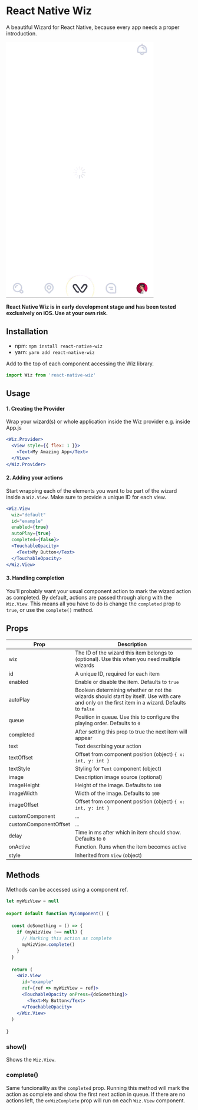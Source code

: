 # React Native Wiz
A beautiful Wizard for React Native, because every app needs a proper introduction.

![React Native Wiz Preview](example/wiz.gif)

**React Native Wiz is in early development stage and has been tested exclusively on iOS. Use at your own risk.**
 
Installation
--- 
* npm: `npm install react-native-wiz`
* yarn: `yarn add react-native-wiz`

Add to the top of each component accessing the Wiz library.

```jsx
import Wiz from 'react-native-wiz'
```
 
Usage
---

#### 1. Creating the Provider
Wrap your wizard(s) or whole application inside the Wiz provider e.g. inside App.js
```jsx
<Wiz.Provider>
  <View style={{ flex: 1 }}>
    <Text>My Amazing App</Text>
  </View>
</Wiz.Provider>
```

#### 2. Adding your actions
Start wrapping each of the elements you want to be part of the wizard inside a `Wiz.View`. Make sure to provide a unique ID for each view.
```jsx
<Wiz.View
  wiz="default"
  id="example"
  enabled={true}
  autoPlay={true}
  completed={false}>
  <TouchableOpacity>
    <Text>My Button</Text>
  </TouchableOpacity>
</Wiz.View>
```

#### 3. Handling completion
You'll probably want your usual component action to mark the wizard action as completed. By default, actions are passed through along with the `Wiz.View`. This means all you have to do is change the `completed` prop to `true`, or use the `complete()` method.

Props
---

| Prop          | Description   |
| ------------- | ------------- |
| wiz           | The ID of the wizard this item belongs to (optional). Use this when you need multiple wizards |
| id            | A unique ID, required for each item |
| enabled       | Enable or disable the item. Defaults to `true` |
| autoPlay      | Boolean determining whether or not the wizards should start by itself. Use with care and only on the first item in a wizard. Defaults to `false` | 
| queue         | Position in queue. Use this to configure the playing order. Defaults to `0` |
| completed     | After setting this prop to true the next item will appear |
| text          | Text describing your action |
| textOffset    | Offset from component position (object) `{ x: int, y: int }` |
| textStyle     | Styling for `Text` component (object) |
| image         | Description image source (optional) |
| imageHeight   | Height of the image. Defaults to `100` |
| imageWidth    | Width of the image. Defaults to `100` |
| imageOffset   | Offset from component position (object) `{ x: int, y: int }` |
| customComponent | ... |
| customComponentOffset | ... |
| delay         | Time in ms after which in item should show. Defaults to `0` |
| onActive      | Function. Runs when the item becomes active |
| style         | Inherited from `View` (object) |

Methods
---

Methods can be accessed using a component ref.

```jsx
let myWizView = null

export default function MyComponent() {

  const doSomething = () => {
    if (myWizView !== null) {
      // Marking this action as complete
      myWizView.complete()
    }
  }

  return (
    <Wiz.View  
      id="example"
      ref={ref => myWizView = ref}>
      <TouchableOpacity onPress={doSomething}>
        <Text>My Button</Text>
      </TouchableOpacity>
    </Wiz.View>
  )

}
```

### show()
Shows the `Wiz.View`.

### complete()
Same funcionality as the `completed` prop. Running this method will mark the action as complete and show the first next action in queue. If there are no actions left, the `onWizComplete` prop will run on each `Wiz.View` component.

